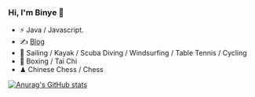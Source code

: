 ### Hi, I'm Binye 👋
- ⚡ Java / Javascript.
- ✍️ [Blog](https://yebin254126.github.io/blog)
- 🏃 Sailing / Kayak / Scuba Diving / Windsurfing / Table Tennis / Cycling
- 🥋 Boxing / Tai Chi
- ♟ Chinese Chess / Chess 



[![Anurag's GitHub stats](https://github-readme-stats.vercel.app/api?username=binye&show_icons=true&theme=radical)](https://github.com/anuraghazra/github-readme-stats)

